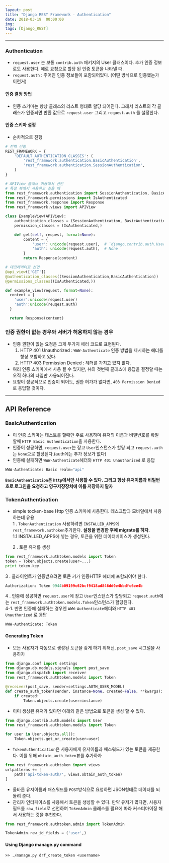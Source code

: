 ```yaml
---
layout: post
title: "Django REST Framework - Authentication"
date: 2018-03-19  00:00:00
img:
tags: [Django_REST]
---
```

>

---

### Authentication
- `request.user` 는 보통 `contrib.auth` 패키지의 User 클래스이다. 추가 인증 정보로도 사용한다. 예로 요청으로 할당 된 인증 토큰을 나타낼 때.
-  `request.auth` : 주어진 인증 정보들이 포함되어있다. (어떤 방식으로 인증했는가 이런거)

#### 인증 결정 방법
- 인증 스키마는 항상 클래스의 리스트 형태로 할당 되어진다. 그래서 리스트의 각 클래스가 인증되면 반환 값으로 `request.user` 그리고 `request.auth` 를 설정한다.

#### 인증 스키마 설정
- 순차적으로 진행

```py
# 전역 선정
REST_FRAMEWORK = {
    'DEFAULT_AUTHENTICATION_CLASSES': (
        'rest_framework.authentication.BasicAuthentication',
        'rest_framework.authentication.SessionAuthentication',
    )
}

# APIView 클래스 이용해서 선언
# 특정 뷰에서 사용하고 싶을 때
from rest_framework.authentication import SessionAuthentication, BasicAuthentication
from rest_framework.permissions import IsAuthenticated
from rest_framework.response import Response
from rest_framework.views import APIView

class ExampleView(APIView):
    authentication_classes = (SessionAuthentication, BasicAuthentication)
    permission_classes = (IsAuthenticated,)

    def get(self, request, format=None):
        content = {
            'user': unicode(request.user),  # `django.contrib.auth.User` instance.
            'auth': unicode(request.auth),  # None
        }
        return Response(content)

# 데코레이터로 선언
@api_view(['GET'])
@authentication_classes((SessionAuthentication,BasicAuthentication))
@permissions_classes((IsAuthenticated,))

def example_view(request, format=None):
  content = {
    'user':unicode(request.user)
    'auth':unicode(reuqest.auth)
  }

  return Response(content)

```

### 인증 권한이 없는 경우와 서버가 허용하지 않는 경우
- 인증 권한이 없는 요청은 크게 두가지 에러 코드로 표현된다.
  1. HTTP 401 Unauthorized : `WWW-Authenticate` 인증 방법을 제시하는 헤더를 항상 포함하고 있다.
  2. HTTP 403 Permission Denied : 헤더를 가지고 있지 않다.
- 여러 인증 스키마에서 사용 될 수 있지만, 뷰의 첫번째 클래스에 응답을 결정할 때는 오직 하나의 타입만 사용되어진다.
- 요청이 성공적으로 인증이 되어도, 권한 허가가 없다면, `403 Permission Denied`로 응답할 것이다.

---

## API Reference
### BasicAuthentication
- 이 인증 스키마는 테스트를 할때만 주로 사용하며 유저의 이름과 비밀번호를 확일 할때 `HTTP Basic Authentication`을 사용한다.
- 인증이 성공하면, `request.user`는 장고 `User`인스턴스가 할당 되고 `request.auth`는 `None`으로 할당된다.(auth에는 추가 정보가 없다)
- 인증에 실패하면 `WWW-Authenticate`헤더와 `HTTP 401 Unauthorized` 로 응답

```py
WWW-Authenticate: Basic realm="api"
```

**`BasicAuthentication`은 `http`에서만 사용할 수 있다. 그리고 항상 유저이름과 비밀번호로 로그인을 요청하고 영구저장장치에 이를 저장하지 말자**

### TokenAuthentication
- simple tocken-base Http 인증 스키마에 사용한다. 데스크탑과 모바일에서 사용하는데 유용<br>
  1 . `TokenAuthentication` 사용하려면 `INSTALLED_APPS`에 `rest_framework.authoken`추가한다. **설정을 변경한 후에 migrate를 하자.** <br>
  1.1 INSTALLED_APPS에 넣는 경우, 토큰을 위한 데이터베이스가 생성된다. <br>

  2 . 토큰 유저를 생성<br>

```py
from rest_framework.authtoken.models import Token
token = Token.objects.create(user=...)
print token.key
```

  3 . 클라이언트가 인증받으려면 토큰 키가 인증HTTP 헤더에 포함되어야 한다.<br>

```py
Authorization: Token 9944b09199c62bcf9418ad846dd0e4bbdfc6ee4b
```

  4 . 인증에 성공하면 `request.user`에 장고 `User`인스턴스가 할당되고 `request.auth`에는 `rest_framework.authtoken.models.Token`인스턴스가 할당된다.<br>
  4-1. 반면 인증에 실패하는 경우엔 `WWW-Authenticate`헤더와 `HTTP 401 Unauthorized` 로 응답<br>

```py
WWW-Authenticate: Token
```

#### Generating Token
- 모든 사용자가 자동으로 생성된 토큰을 갖게 하기 위해선, `post_save` 시그널을 사용하자

```py
from django.conf import settings
from django.db.models.signals import post_save
from django.dispatch import receiver
from rest_framework.authtoken.models import Token

@receiver(post_save, sender=settings.AUTH_USER_MODEL)
def create_auth_token(sender, instance=None, created=False, **kwargs):
    if created:
        Token.objects.create(user=instance)
```
- 이미 생성된 유저가 있다면 아래와 같은 방법으로 토큰을 생성 할 수 있다.

```py
from django.contrib.auth.models import User
from rest_framework.authtoken.models import Token

for user in User.objects.all():
    Token.objects.get_or_create(user=user)
```

- `TokenAuthentication`은 사용자에게 유저이름과 패스워드가 있는 토큰을 제공한다. 이를 위해 `obtain_auth_token`뷰를 추가하자

```py
from rest_framework.authtoken import views
urlpatterns += [
    path('api-token-auth/', views.obtain_auth_token)
]
```

- 올바른 유저이름과 패스워드를 `POST`방식으로 요청하면 JSON형태로 데이터를 되돌려 준다.
- 관리자 인터페이스를 사용해서 토큰을 생성할 수 있다. 만약 유저가 많다면, 사용자 필드를 `raw_field`로 선언하여 `TokenAdmin` 클래스를 필요에 따라 커스터마이징 해서 사용하는 것을 추천한다.

```py
from rest_framework.authtoken.admin import TokenAdmin

TokenAdmin.raw_id_fields = ('user',)
```

#### Using Django manage.py command

```console
>> ./manage.py drf_create_token <username>
```
